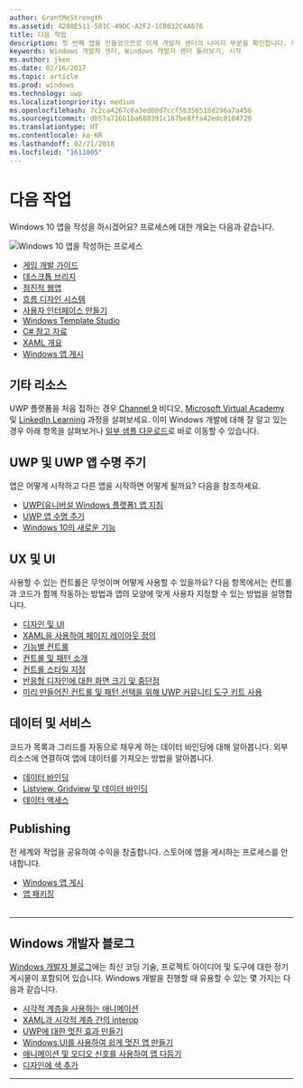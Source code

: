 ```yaml
---
author: GrantMeStrength
ms.assetid: 4288E511-581C-49DC-A2F2-1CB832C4A676
title: 다음 작업
description: 첫 번째 앱을 만들었으므로 이제 개발자 센터의 나머지 부분을 확인합니다. 여기서는 개발자 센터에 포함된 여러 섹션을 소개합니다.
keywords: Windows 개발자 센터, Windows 개발자 센터 둘러보기, 시작
ms.author: jken
ms.date: 02/16/2017
ms.topic: article
ms.prod: windows
ms.technology: uwp
ms.localizationpriority: medium
ms.openlocfilehash: 7c2ca4267c6a3ed08d7ccf56356518d296a7a456
ms.sourcegitcommit: db57a716b1ba680391c167be8ffa42edc0104720
ms.translationtype: HT
ms.contentlocale: ko-KR
ms.lasthandoff: 02/21/2018
ms.locfileid: "1611005"
---
```

# <a name="whats-next"></a>다음 작업

Windows 10 앱을 작성을 하시겠어요? 프로세스에 대한 개요는 다음과 같습니다.

![Windows 10 앱을 작성하는 프로세스](images/flowchart.png)

* [게임 개발 가이드](https://docs.microsoft.com/windows/uwp/gaming/e2e)
* [데스크톱 브리지](https://docs.microsoft.com/windows/uwp/porting/desktop-to-uwp-root)
* [점진적 웹앱](https://blogs.windows.com/msedgedev/2018/02/06/welcoming-progressive-web-apps-edge-windows-10/)
* [흐름 디자인 시스템](https://docs.microsoft.com/windows/uwp/design/fluent-design-system/)
* [사용자 인터페이스 만들기](https://docs.microsoft.com/windows/uwp/design/basics/xaml-basics-ui)
* [Windows Template Studio](https://blogs.windows.com/buildingapps/2017/05/16/announcing-windows-template-studio/#s4qWPf4JrolMComv.97)
* [C# 참고 자료](https://msdn.microsoft.com/library/618ayhy6(VS.110).aspx)
* [XAML 개요](https://docs.microsoft.com/en-us/windows/uwp/xaml-platform/xaml-overview)
* [Windows 앱 게시](https://docs.microsoft.com/en-us/windows/uwp/publish/)

## <a name="other-resources"></a>기타 리소스

 UWP 플랫폼을 처음 접하는 경우 <a href="https://channel9.msdn.com/">Channel 9</a> 비디오, <a href="https://mva.microsoft.com">Microsoft Virtual Academy</a> 및 [LinkedIn Learning](https://www.linkedin.com/topic/windows-programming) 과정을 살펴보세요. 이미 Windows 개발에 대해 잘 알고 있는 경우 아래 항목을 살펴보거나 [일부 샘플 다운로드](https://msdn.microsoft.com/windows/uwp/get-started/get-uwp-app-samples)로 바로 이동할 수 있습니다.


<table class="wdg-noborder">
<tr>
    <h2>UWP 및 UWP 앱 수명 주기</h2><p>앱은 어떻게 시작하고 다른 앱을 시작하면 어떻게 될까요? 다음을 참조하세요.</p> <ul>
    <li><a href="https://msdn.microsoft.com/windows/uwp/get-started/universal-application-platform-guide">UWP(유니버설 Windows 플랫폼) 앱 지침</a></li>
    <li><a href="https://msdn.microsoft.com/windows/uwp/launch-resume/app-lifecycle">UWP 앱 수명 주기</a></li>
    <li><a href="https://developer.microsoft.com/windows/windows-10-for-developers">Windows 10의 새로운 기능</a></ul>  
</tr>
<tr>
    <h2>UX 및 UI</h2><p>사용할 수 있는 컨트롤은 무엇이며 어떻게 사용할 수 있을까요? 다음 항목에서는 컨트롤과 코드가 함께 작동하는 방법과 앱의 모양에 맞게 사용자 지정할 수 있는 방법을 설명합니다.</p> <ul>
    <li><a href="https://developer.microsoft.com/windows/design">디자인 및 UI</a></li>
    <li><a href="https://msdn.microsoft.com/windows/uwp/layout/layouts-with-xaml">XAML을 사용하여 페이지 레이아웃 정의</a></li>
    <li><a href="https://msdn.microsoft.com/windows/uwp/controls-and-patterns/controls-by-function">기능별 컨트롤</a></li>
      <li><a href="https://msdn.microsoft.com/windows/uwp/controls-and-patterns/controls-and-events-intro">컨트롤 및 패턴 소개</a></li>
     <li><a href="https://msdn.microsoft.com/windows/uwp/controls-and-patterns/styling-controls">컨트롤 스타일 지정</a></li>
      <li><a href="https://msdn.microsoft.com/windows/uwp/layout/screen-sizes-and-breakpoints-for-responsive-design">반응형 디자인에 대한 화면 크기 및 중단점</a></li>
      <li><a href="https://developer.microsoft.com/windows/projects/campaigns/welcome-toolbox">미리 만들어진 컨트롤 및 패턴 선택을 위해 UWP 커뮤니티 도구 키트 사용</a></li>
    </ul>  
</tr>
<tr>
    <h2>데이터 및 서비스</h2><p>코드가 목록과 그리드를 자동으로 채우게 하는 데이터 바인딩에 대해 알아봅니다. 외부 리소스에 연결하여 앱에 데이터를 가져오는 방법을 알아봅니다.</p> <ul>
    <li><a href="https://msdn.microsoft.com/windows/uwp/data-binding/index">데이터 바인딩</a></li>
    <li><a href="https://msdn.microsoft.com/windows/uwp/controls-and-patterns/listview-and-gridview">Listview, Gridview 및 데이터 바인딩</a></li>
     <li><a href="https://msdn.microsoft.com/windows/uwp/data-access/index">데이터 액세스</a></li>
    </ul> 
</tr>
<tr>
    <h2>Publishing</h2><p>전 세계와 작업을 공유하여 수익을 창출합니다. 스토어에 앱을 게시하는 프로세스를 안내합니다.</p> <ul>
    <li><a href="https://msdn.microsoft.com/windows/uwp/publish/index">Windows 앱 게시</a></li>
    <li><a href="https://msdn.microsoft.com/windows/uwp/packaging/index">앱 패키징</a></li>
    </ul>  
</tr>

</table>

<hr>

## <a name="windows-developer-blog"></a>Windows 개발자 블로그

[Windows 개발자 블로그](https://blogs.windows.com/buildingapps)에는 최신 코딩 기술, 프로젝트 아이디어 및 도구에 대한 정기 게시물이 포함되어 있습니다. Windows 개발을 진행할 때 유용할 수 있는 몇 가지는 다음과 같습니다.

* [시각적 계층을 사용하는 애니메이션](https://blogs.windows.com/buildingapps/2016/09/16/animations-with-the-visual-layer/#JM2XkQcL7MRSXe3X.97)
* [XAML과 시각적 계층 간의 interop](https://blogs.windows.com/buildingapps/2016/08/26/interop-between-xaml-and-the-visual-layer/#ue6O7MWpqrVFE81K.97)
* [UWP에 대한 멋진 효과 만들기](https://blogs.windows.com/buildingapps/2016/09/12/creating-beautiful-effects-for-uwp/#85jsfw6PFXX825rR.97)
* [Windows.UI를 사용하여 쉽게 멋진 앱 만들기](https://blogs.windows.com/buildingapps/2016/08/23/beautiful-apps-made-possible-and-easy-with-windows-ui/#GBREkRSBwsRvi2uL.97)
* [애니메이션 및 오디오 신호를 사용하여 앱 다듬기](https://blogs.windows.com/buildingapps/2016/08/09/polishing-your-app-with-animations-and-audio-cues/#hziKxt2xPwUE1oqU.97) 
* [디자인에 색 추가](https://blogs.windows.com/buildingapps/2016/07/28/adding-color-to-your-design/#HcPqMlfPsuKETOIo.97)

<hr>





